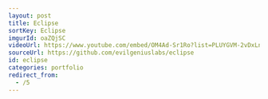 ```yaml
---
layout: post
title: Eclipse
sortKey: Eclipse
imgurId: oaZQjSC
videoUrl: https://www.youtube.com/embed/OM4Ad-Sr1Ro?list=PLUYGVM-2vDxLnqGd-mG_AMGEECwHlfd5e
sourceUrl: https://github.com/evilgeniuslabs/eclipse
id: eclipse
categories: portfolio
redirect_from:
  - /5
---
```

